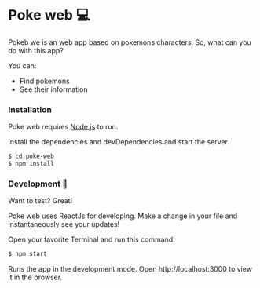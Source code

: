 # Poke web 💻

Pokeb we is an web app based on pokemons characters. So, what can you do with this app?

You can:

  - Find pokemons 
  - See their information

### Installation

Poke web requires [Node.js](https://nodejs.org/) to run.

Install the dependencies and devDependencies and start the server.

```sh
$ cd poke-web
$ npm install
```

### Development 🚀

Want to test? Great!

Poke web uses ReactJs for developing.
Make a change in your file and instantaneously see your updates!

Open your favorite Terminal and run this command.

```sh
$ npm start
```

Runs the app in the development mode.
Open http://localhost:3000 to view it in the browser.
